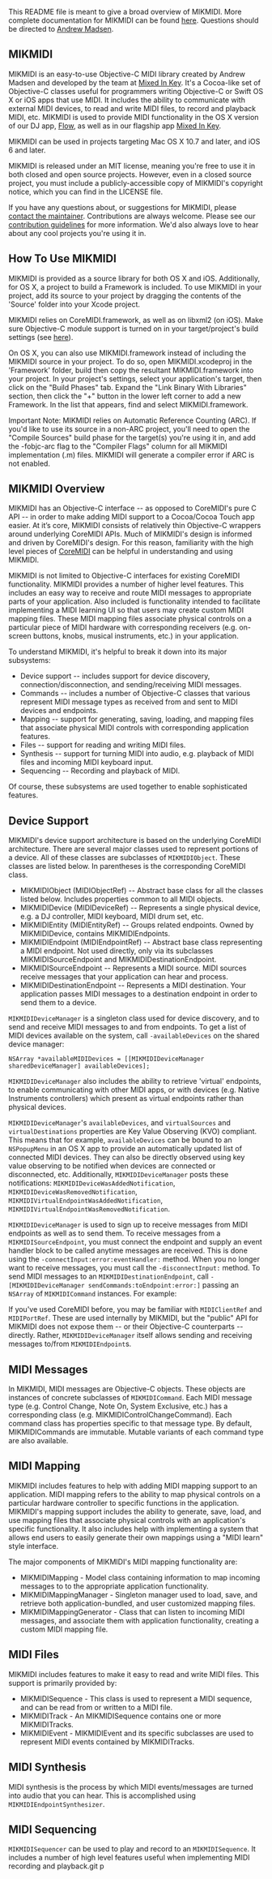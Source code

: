This README file is meant to give a broad overview of MIKMIDI. More complete documentation for MIKMIDI can be found [here](http://cocoadocs.org/docsets/MIKMIDI). Questions should be directed to [Andrew Madsen](mailto:andrew@mixedinkey.com).

MIKMIDI
-------

MIKMIDI is an easy-to-use Objective-C MIDI library created by Andrew Madsen and developed by the team at [Mixed In Key](http://www.mixedinkey.com/). It's a Cocoa-like set of Objective-C classes useful for programmers writing Objective-C or Swift OS X or iOS apps that use MIDI. It includes the ability to communicate with external MIDI devices, to read and write MIDI files, to record and playback MIDI, etc. MIKMIDI is used to provide MIDI functionality in the OS X version of our DJ app, [Flow](http://flowdjsoftware.com), as well as in our flagship app [Mixed In Key](http://www.mixedinkey.com/).

MIKMIDI can be used in projects targeting Mac OS X 10.7 and later, and iOS 6 and later.

MIKMIDI is released under an MIT license, meaning you're free to use it in both closed and open source projects. However, even in a closed source project, you must include a publicly-accessible copy of MIKMIDI's copyright notice, which you can find in the LICENSE file.

If you have any questions about, or suggestions for MIKMIDI, please [contact the maintainer](mailto:andrew@mixedinkey.com). Contributions are always welcome. Please see our [contribution guidelines](CONTRIBUTING.md) for more information. We'd also always love to hear about any cool projects you're using it in.

How To Use MIKMIDI
------------------

MIKMIDI is provided as a source library for both OS X and iOS. Additionally, for OS X, a project to build a Framework is included. To use MIKMIDI in your project, add its source to your project by dragging the contents of the 'Source' folder into your Xcode project.

MIKMIDI relies on CoreMIDI.framework, as well as on libxml2 (on iOS). Make sure Objective-C module support is turned on in your target/project's build settings (see [here](http://stackoverflow.com/a/18947634/344733)). 

On OS X, you can also use MIKMIDI.framework instead of including the MIKMIDI source in your project. To do so, open MIKMIDI.xcodeproj in the 'Framework' folder, build then copy the resultant MIKMIDI.framework into your project. In your project's settings, select your application's target, then click on the "Build Phases" tab. Expand the "Link Binary With Libraries" section, then click the "+" button in the lower left corner to add a new Framework. In the list that appears, find and select MIKMIDI.framework.

Important Note: MIKMIDI relies on Automatic Reference Counting (ARC). If you'd like to use its source in a non-ARC project, you'll need to open the "Compile Sources" build phase for the target(s) you're using it in, and add the -fobjc-arc flag to the "Compiler Flags" column for all MIKMIDI implementation (.m) files. MIKMIDI will generate a compiler error if ARC is not enabled.

MIKMIDI Overview
----------------

MIKMIDI has an Objective-C interface -- as opposed to CoreMIDI's pure C API -- in order to make adding MIDI support to a Cocoa/Cocoa Touch app easier. At it’s core, MIKMIDI consists of relatively thin Objective-C wrappers around underlying CoreMIDI APIs. Much of MIKMIDI's design is informed and driven by CoreMIDI's design. For this reason, familiarity with the high level pieces of [CoreMIDI](https://developer.apple.com/library/iOS/documentation/CoreMidi/Reference/MIDIServices_Reference/Reference/reference.html) can be helpful in understanding and using MIKMIDI.

MIKMIDI is not limited to Objective-C interfaces for existing CoreMIDI functionality. MIKMIDI provides a number of higher level features. This includes an easy way to receive and route MIDI messages to appropriate parts of your application. Also included is functionality intended to facilitate implementing a MIDI learning UI so that users may create custom MIDI mapping files. These MIDI mapping files associate physical controls on a particular piece of MIDI hardware with corresponding receivers (e.g. on-screen buttons, knobs, musical instruments, etc.) in your application.

To understand MIKMIDI, it's helpful to break it down into its major subsystems:

- Device support -- includes support for device discovery, connection/disconnection, and sending/receiving MIDI messages.
- Commands -- includes a number of Objective-C classes that various represent MIDI message types as received from and sent to MIDI devices and endpoints.
- Mapping -- support for generating, saving, loading, and mapping files that associate physical MIDI controls with corresponding application features.
- Files -- support for reading and writing MIDI files.
- Synthesis -- support for turning MIDI into audio, e.g. playback of MIDI files and incoming MIDI keyboard input.
- Sequencing -- Recording and playback of MIDI.

Of course, these subsystems are used together to enable sophisticated features.

Device Support
--------------

MIKMIDI's device support architecture is based on the underlying CoreMIDI architecture. There are several major classes used to represent portions of a device. All of these classes are subclasses of `MIKMIDIObject`. These classes are listed below. In parentheses is the corresponding CoreMIDI class.

- MIKMIDIObject (MIDIObjectRef) -- Abstract base class for all the classes listed below. Includes properties common to all MIDI objects.
- MIKMIDIDevice (MIDIDeviceRef) -- Represents a single physical device, e.g. a DJ controller, MIDI keyboard, MIDI drum set, etc.
- MIKMIDIEntity (MIDIEntityRef) -- Groups related endpoints. Owned by MIKMIDIDevice, contains MIKMIDIEndpoints.
- MIKMIDIEndpoint (MIDIEndpointRef) -- Abstract base class representing a MIDI endpoint. Not used directly, only via its subclasses MIKMIDISourceEndpoint and MIKMIDIDestinationEndpoint.
- MIKMIDISourceEndpoint -- Represents a MIDI source. MIDI sources receive messages that your application can hear and process.
- MIKMIDIDestinationEndpoint -- Represents a MIDI destination. Your application passes MIDI messages to a destination endpoint in order to send them to a device.

`MIKMIDIDeviceManager` is a singleton class used for device discovery, and to send and receive MIDI messages to and from endpoints. To get a list of MIDI devices available on the system, call `-availableDevices` on the shared device manager:

    NSArray *availableMIDIDevices = [[MIKMIDIDeviceManager sharedDeviceManager] availableDevices];

`MIKMIDIDeviceManager` also includes the ability to retrieve 'virtual' endpoints, to enable communicating with other MIDI apps, or with devices (e.g. Native Instruments controllers) which present as virtual endpoints rather than physical devices.

`MIKMIDIDeviceManager`'s `availableDevices`, and `virtualSources` and `virtualDestinations` properties are Key Value Observing (KVO) compliant. This means that for example, `availableDevices` can be bound to an `NSPopupMenu` in an OS X app to provide an automatically updated list of connected MIDI devices. They can also be directly observed using key value observing to be notified when devices are connected or disconnected, etc. Additionally, `MIKMIDIDeviceManager` posts these notifications: `MIKMIDIDeviceWasAddedNotification`, `MIKMIDIDeviceWasRemovedNotification`, `MIKMIDIVirtualEndpointWasAddedNotification`, `MIKMIDIVirtualEndpointWasRemovedNotification`.

`MIKMIDIDeviceManager` is used to sign up to receive messages from MIDI endpoints as well as to send them. To receive messages from a `MIKMIDISourceEndpoint`, you must connect the endpoint and supply an event handler block to be called anytime messages are received. This is done using the `-connectInput:error:eventHandler:` method. When you no longer want to receive messages, you must call the `-disconnectInput:` method. To send MIDI messages to an `MIKMIDIDestinationEndpoint`, call `-[MIKMIDIDeviceManager sendCommands:toEndpoint:error:]` passing an `NSArray` of `MIKMIDICommand` instances. For example:

If you've used CoreMIDI before, you may be familiar with `MIDIClientRef` and `MIDIPortRef`. These are used internally by MIKMIDI, but the "public" API for MIKMIDI does not expose them -- or their Objective-C counterparts -- directly. Rather, `MIKMIDIDeviceManager` itself allows sending and receiving messages to/from `MIKMIDIEndpoint`s.

MIDI Messages
-------------

In MIKMIDI, MIDI messages are Objective-C objects. These objects are instances of concrete subclasses of `MIKMIDICommand`. Each MIDI message type (e.g. Control Change, Note On, System Exclusive, etc.) has a corresponding class (e.g. MIKMIDIControlChangeCommand). Each command class has properties specific to that message type. By default, MIKMIDICommands are immutable. Mutable variants of each command type are also available.

MIDI Mapping
------------

MIKMIDI includes features to help with adding MIDI mapping support to an application. MIDI mapping refers to the ability to map physical controls on a particular hardware controller to specific functions in the application. MIKMIDI's mapping support includes the ability to generate, save, load, and use mapping files that associate physical controls with an application's specific functionality. It also includes help with implementing a system that allows end users to easily generate their own mappings using a "MIDI learn" style interface.

The major components of MIKMIDI's MIDI mapping functionality are:

- MIKMIDIMapping - Model class containing information to map incoming messages to to the appropriate application functionality.
- MIKMIDIMappingManager - Singleton manager used to load, save, and retrieve both application-bundled, and user customized mapping files.
- MIKMIDIMappingGenerator - Class that can listen to incoming MIDI messages, and associate them with application functionality, creating a custom MIDI mapping file.

MIDI Files
----------

MIKMIDI includes features to make it easy to read and write MIDI files. This support is primarily provided by:

- MIKMIDISequence - This class is used to represent a MIDI sequence, and can be read from or written to a MIDI file.
- MIKMIDITrack - An MIKMIDISequence contains one or more MIKMIDITracks.
- MIKMIDIEvent - MIKMIDIEvent and its specific subclasses are used to represent MIDI events contained by MIKMIDITracks.

MIDI Synthesis
--------------

MIDI synthesis is the process by which MIDI events/messages are turned into audio that you can hear. This is accomplished using `MIKMIDIEndpointSynthesizer`. 

MIDI Sequencing
---------------

`MIKMIDISequencer` can be used to play and record to an `MIKMIDISequence`. It includes a number of high level features useful when implementing MIDI recording and playback.git p